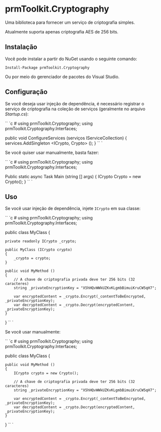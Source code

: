 # prmToolkit.Cryptography
Uma biblioteca para fornecer um serviço de criptografia simples.

Atualmente suporta apenas criptografia AES de 256 bits.

## Instalação

Você pode instalar a partir do NuGet usando o seguinte comando:

`Install-Package prmToolkit.Cryptography`

Ou por meio do gerenciador de pacotes do Visual Studio.

## Configuração

Se você deseja usar injeção de dependência, é necessário registrar o serviço de criptografia na coleção de serviços (geralmente no arquivo _Startup.cs_):

`` `c #
using prmToolkit.Cryptography;
using prmToolkit.Cryptography.Interfaces;

public void ConfigureServices (serviços IServiceCollection)
{
    services.AddSingleton <ICrypto, Crypto> ();
}
`` `

Se você quiser usar manualmente, basta fazer:

`` `c #
using prmToolkit.Cryptography;
using prmToolkit.Cryptography.Interfaces;

Public static async Task Main (string [] args)
{
    ICrypto Crypto = new Crypto();
}
`` `

## Uso
Se você usar injeção de dependência, injete `ICrypto` em sua classe:

`` `c #
using prmToolkit.Cryptography;
using prmToolkit.Cryptography.Interfaces;

public class MyClass {

    private readonly ICrypto _crypto;

    public MyClass (ICrypto crypto)
    {
        _crypto = crypto;
    }

    public void MyMethod ()
    {
        // A chave de criptografia privada deve ter 256 bits (32 caracteres)
        string _privateEncryptionKey = "X5hHQvWWkUZKvKLgmbBimuiKruCW5qH7";

        var encryptedContent = _crypto.Encrypt(_contentToBeEncrypted, _privateEncryptionKey);
        var decryptedContent = _crypto.Decrypt(encryptedContent, _privateEncryptionKey);
    }
}
`` `

Se você usar manualmente:

`` `c #
using prmToolkit.Cryptography;
using prmToolkit.Cryptography.Interfaces;

public class MyClass {

    public void MyMethod ()
    {
        ICrypto crypto = new Crypto();
        
        // A chave de criptografia privada deve ter 256 bits (32 caracteres)
        string _privateEncryptionKey = "X5hHQvWWkUZKvKLgmbBimuiKruCW5qH7";

        var encryptedContent = _crypto.Encrypt(_contentToBeEncrypted, _privateEncryptionKey);
        var decryptedContent = _crypto.Decrypt(encryptedContent, _privateEncryptionKey);
    }
}
`` `
